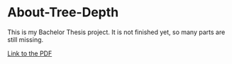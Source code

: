 About-Tree-Depth
================

This is my Bachelor Thesis project. It is not finished yet, so many parts are still missing.

[Link to the PDF](https://github.com/amujika/About-Tree-Depth/blob/master/main.pdf?raw=true)

